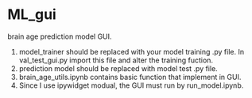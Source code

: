 # ML_gui

brain age prediction model GUI.
1. model_trainer should be replaced with your model training .py file. In val_test_gui.py import this file and alter the training fuction.
2. prediction model should be replaced with model test .py file.
3. brain_age_utils.ipynb contains basic function that implement in GUI.
4. Since I use ipywidget modual, the GUI must run by run_model.ipynb.  
